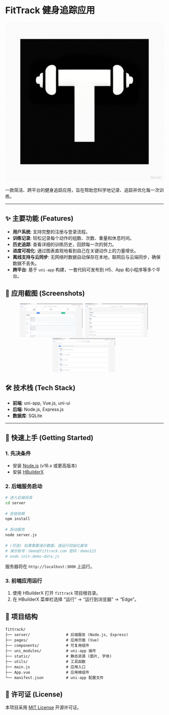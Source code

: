 # FitTrack 健身追踪应用

![FitTrack Logo](./static/logo.png)

一款简洁、跨平台的健身追踪应用，旨在帮助您科学地记录、追踪并优化每一次训练。

---

## ✨ 主要功能 (Features)

- **用户系统**: 支持完整的注册与登录流程。
- **训练记录**: 轻松记录每个动作的组数、次数、重量和休息时间。
- **历史追踪**: 查看详细的训练历史，回顾每一次的努力。
- **进度可视化**: 通过图表直观地看到自己在关键动作上的力量增长。
- **离线支持与云同步**: 无网络时数据自动保存在本地，联网后与云端同步，确保数据不丢失。
- **跨平台**: 基于 `uni-app` 构建，一套代码可发布到 H5、App 和小程序等多个平台。

## 📸 应用截图 (Screenshots)

<p align="center">
  <img src="./static/c1.png" width="200" alt="Screenshot 1">&nbsp;
  <img src="./static/c2.png" width="200" alt="Screenshot 2">&nbsp;
  <img src="./static/c3.png" width="200" alt="Screenshot 3">&nbsp;
</p>

## 🛠️ 技术栈 (Tech Stack)

- **前端**: uni-app, Vue.js, uni-ui
- **后端**: Node.js, Express.js
- **数据库**: SQLite

---

## 🚀 快速上手 (Getting Started)

### 1. 先决条件

- 安装 [Node.js](https://nodejs.org/) (v16.x 或更高版本)
- 安装 [HBuilderX](https://www.dcloud.io/hbuilderx.html)

### 2. 后端服务启动

```bash
# 进入后端目录
cd server

# 安装依赖
npm install

# 启动服务
node server.js

# (可选) 如果需要演示数据，请运行初始化脚本
# 演示账号：demo@fittrack.com 密码：demo123
# node init-demo-data.js
```
服务器将在 `http://localhost:3000` 上运行。

### 3. 前端应用运行

1.  使用 HBuilderX 打开 `fittrack` 项目根目录。
2.  在 HBuilderX 菜单栏选择 “运行” -> “运行到浏览器” -> “Edge”。

## 📁 项目结构

```
fittrack/
├── server/                # 后端服务 (Node.js, Express)
├── pages/                 # 应用页面 (Vue)
├── components/            # 可复用组件
├── uni_modules/           # uni-app 插件
├── static/                # 静态资源 (图片, 字体)
├── utils/                 # 工具函数
├── main.js                # 应用入口
├── App.vue                # 应用根组件
└── manifest.json          # uni-app 配置文件
```

## 📄 许可证 (License)

本项目采用 [MIT License](./LICENSE) 开源许可证。
